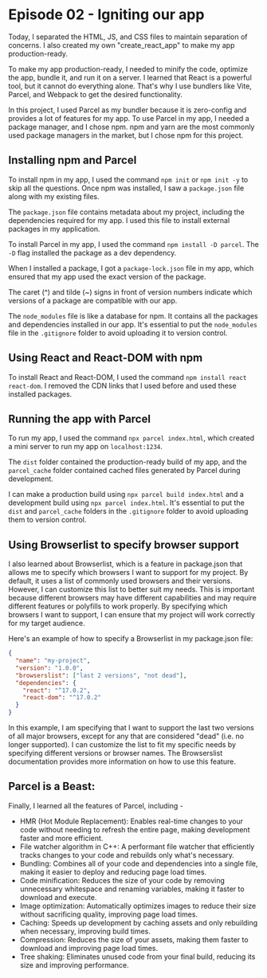 # Episode 02 - Igniting our app

Today, I separated the HTML, JS, and CSS files to maintain separation of concerns. I also created my own "create_react_app" to make my app production-ready.

To make my app production-ready, I needed to minify the code, optimize the app, bundle it, and run it on a server. I learned that React is a powerful tool, but it cannot do everything alone. That's why I use bundlers like Vite, Parcel, and Webpack to get the desired functionality.

In this project, I used Parcel as my bundler because it is zero-config and provides a lot of features for my app. To use Parcel in my app, I needed a package manager, and I chose npm. npm and yarn are the most commonly used package managers in the market, but I chose npm for this project.

## Installing npm and Parcel

To install npm in my app, I used the command `npm init` or `npm init -y` to skip all the questions. Once npm was installed, I saw a `package.json` file along with my existing files.

The `package.json` file contains metadata about my project, including the dependencies required for my app. I used this file to install external packages in my application.

To install Parcel in my app, I used the command `npm install -D parcel`. The `-D` flag installed the package as a dev dependency.

When I installed a package, I got a `package-lock.json` file in my app, which ensured that my app used the exact version of the package.

The caret (^) and tilde (~) signs in front of version numbers indicate which versions of a package are compatible with our app.

The `node_modules` file is like a database for npm. It contains all the packages and dependencies installed in our app. It's essential to put the `node_modules` file in the `.gitignore` folder to avoid uploading it to version control.

## Using React and React-DOM with npm

To install React and React-DOM, I used the command `npm install react react-dom`. I removed the CDN links that I used before and used these installed packages.

## Running the app with Parcel

To run my app, I used the command `npx parcel index.html`, which created a mini server to run my app on `localhost:1234`.

The `dist` folder contained the production-ready build of my app, and the `parcel_cache` folder contained cached files generated by Parcel during development.

I can make a production build using `npx parcel build index.html` and a development build using `npx parcel index.html`. It's essential to put the `dist` and `parcel_cache` folders in the `.gitignore` folder to avoid uploading them to version control.

## Using Browserlist to specify browser support

I also learned about Browserlist, which is a feature in package.json that allows me to specify which browsers I want to support for my project. By default, it uses a list of commonly used browsers and their versions. However, I can customize this list to better suit my needs. This is important because different browsers may have different capabilities and may require different features or polyfills to work properly. By specifying which browsers I want to support, I can ensure that my project will work correctly for my target audience.

Here's an example of how to specify a Browserlist in my package.json file:

```json
{
  "name": "my-project",
  "version": "1.0.0",
  "browserslist": ["last 2 versions", "not dead"],
  "dependencies": {
    "react": "^17.0.2",
    "react-dom": "^17.0.2"
  }
}
```

In this example, I am specifying that I want to support the last two versions of all major browsers, except for any that are considered "dead" (i.e. no longer supported). I can customize the list to fit my specific needs by specifying different versions or browser names. The Browserslist documentation provides more information on how to use this feature.

## Parcel is a Beast:

Finally, I learned all the features of Parcel, including -

- HMR (Hot Module Replacement): Enables real-time changes to your code without needing to refresh the entire page, making development faster and more efficient.
- File watcher algorithm in C++: A performant file watcher that efficiently tracks changes to your code and rebuilds only what's necessary.
- Bundling: Combines all of your code and dependencies into a single file, making it easier to deploy and reducing page load times.
- Code minification: Reduces the size of your code by removing unnecessary whitespace and renaming variables, making it faster to download and execute.
- Image optimization: Automatically optimizes images to reduce their size without sacrificing quality, improving page load times.
- Caching: Speeds up development by caching assets and only rebuilding when necessary, improving build times.
- Compression: Reduces the size of your assets, making them faster to download and improving page load times.
- Tree shaking: Eliminates unused code from your final build, reducing its size and improving performance.
